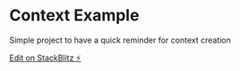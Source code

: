# Context Example

Simple project to have a quick reminder for context creation

[Edit on StackBlitz ⚡️](https://stackblitz.com/edit/react-ts-hqoaz5)
